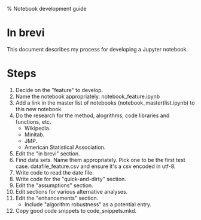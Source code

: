 % Notebook development guide

# In brevi #

This document describes my process for developing a Jupyter notebook.

# Steps #

1. Decide on the "feature" to develop.
2. Name the notebook appropriately. notebook_feature.ipynb
3. Add a link in the master list of notebooks (notebook_master)list.ipynb) to this new notebook.
4. Do the research for the method, alogrithms, code libraries and functions, etc.
    - Wikipedia.
    - Minitab.
    - JMP.
    - American Statistical Association.
5. Edit the "in brevi" section.
6. Find data sets. Name them appropriately. Pick one to be the first test case. datafile_feature.csv and ensure it's a csv encoded in utf-8.
7. Write code to read the date file.
8. Write code for the "quick-and-dirty" section.
9. Edit the "assumptions" section.
10. Edit sections for various alternative analyses.
11. Edit the "enhancements" section.
    - Include "algorithm robustness" as a potential entry.
12. Copy good code snippets to code_snippets.mkd.

